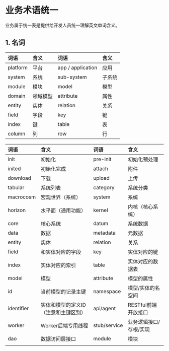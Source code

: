 # 业务术语统一

业务属于统一表是提供给开发人员统一理解英文单词含义。

## 1. 名词

| 词语 | 含义 | 词语 | 含义 |
| :--- | :--- | :--- | :--- |
| platform | 平台 | app / application | 应用 |
| system | 系统 | sub-system | 子系统 |
| module | 模块 | model | 模型 |
| domain | 领域模型 | attribute | 属性 |
| entity | 实体 | relation | 关系 |
| field | 字段 | key | 键 |
| index | 键 | table | 表 |
| column | 列 | row | 行 |

| 词语 | 含义 | 词语 | 含义 |
| :--- | :--- | :--- | :--- |
| init | 初始化 | pre-init | 初始化预处理 |
| inited | 初始化完成 | attach | 附件 |
| download | 下载 | upload | 上传 |
| tabular | 系统列表 | category | 系统分类 |
| macrocosm | 宏观世界（系统） | system | 系统 |
| horizon | 水平面（通用功能） | kernel | 内核（核心系统） |
| core | 核心系统 | datum | 系统数据 |
| data | 数据 | metadata | 元数据 |
| entity | 实体 | relation | 关系 |
| field | 和实体对应的字段 | key | 实体对应的键 |
| index | 实体对应的索引 | table | 实体对应的数据表 |
| model | 模型 | attribute | 模型的属性 |
| id | 当前模型的记录主键 | namespace | 模型/实体的名空间 |
| identifier | 实体和模型的定义ID（注意和主键区别） | api/agent | RESTful前端开放接口 |
| worker | Worker后端专用线程 | stub/service | 业务逻辑接口/存根/实现 |
| dao | 数据访问层接口 | module | 模块 |
|  |  |  |  |



